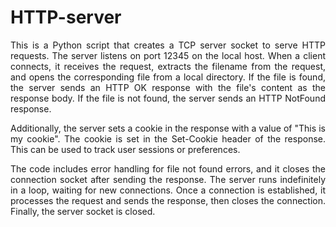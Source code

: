 # HTTP-server
<p align="justify">This is a Python script that creates a TCP server socket to serve HTTP requests. The server listens on port 12345 on the local host. When a client connects, it receives the request, extracts the filename from the request, and opens the corresponding file from a local directory. If the file is found, the server sends an HTTP OK response with the file's content as the response body. If the file is not found, the server sends an HTTP NotFound response.</p>

<p align="justify">Additionally, the server sets a cookie in the response with a value of "This is my cookie". The cookie is set in the Set-Cookie header of the response. This can be used to track user sessions or preferences.</P>

<p align="justify">The code includes error handling for file not found errors, and it closes the connection socket after sending the response. The server runs indefinitely in a loop, waiting for new connections. Once a connection is established, it processes the request and sends the response, then closes the connection. Finally, the server socket is closed.</p>
